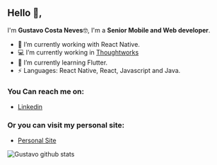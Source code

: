 ## Hello 👋, 
I'm **Gustavo Costa Neves**🤓,
I'm a **Senior Mobile and Web developer**.
- 🔭 I’m currently working with React Native.
- 💻 I’m currently working in [Thoughtworks](https://thoughtworks.com/)
- 🌱 I’m currently learning Flutter.
-  ⚡ Languages: React Native, React, Javascript and Java.

### You Can reach me on:

- [Linkedin](https://www.linkedin.com/in/guhcostan/)

### Or you can visit my personal site:
- [Personal Site](https://guhcostan.dev/)

![Gustavo github stats](https://github-readme-stats.vercel.app/api/?username=guhcostan&show_icons=true&title_color=fff&icon_color=79ff97&text_color=9f9f9f&bg_color=151515)
